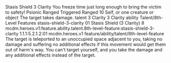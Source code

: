 <ability>
  <name>Stasis Shield</name>
  <cost>3 Clarity</cost>
  <flavor>You freeze time just long enough to bring the victim to safety!</flavor>
  <keywords>
    <keyword>Psionic</keyword>
    <keyword>Ranged</keyword>
  </keywords>
  <type>Triggered</type>
  <distance>Ranged 10</distance>
  <target>Self, or one creature or object</target>
  <trigger>The target takes damage.</trigger>
  <metadata>
    <class>talent</class>
    <cost>3 Clarity</cost>
    <cost_amount>3</cost_amount>
    <cost_resource>Clarity</cost_resource>
    <feature_type>ability</feature_type>
    <file_dpath>Talent/8th-Level Features</file_dpath>
    <item_id>stasis-shield-3-clarity</item_id>
    <item_index>01</item_index>
    <item_name>Stasis Shield (3 Clarity)</item_name>
    <level>8</level>
    <scc>mcdm.heroes.v1:feature.ability.talent.8th-level-feature:stasis-shield-3-clarity</scc>
    <scdc>1.1.1:5.2.1.2:01</scdc>
    <source>mcdm.heroes.v1</source>
    <type>feature/ability/talent/8th-level-feature</type>
  </metadata>
  <effects>
    <effect type="mundane">The target is teleported to an unoccupied space adjacent to you, taking no damage and suffering no additional effects if this movement would get them out of harm&apos;s way.</effect>
    <effect type="mundane" name="Strained">You can&apos;t target yourself, and you take the damage and any additional effects instead of the target.</effect>
  </effects>
</ability>
